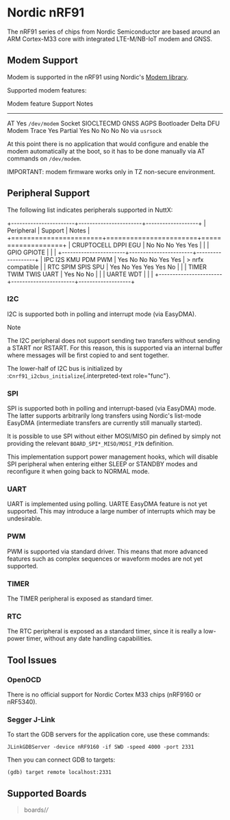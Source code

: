 Nordic nRF91
============

The nRF91 series of chips from Nordic Semiconductor are based around an
ARM Cortex-M33 core with integrated LTE-M/NB-IoT modem and GNSS.

Modem Support
-------------

Modem is supported in the nRF91 using Nordic\'s [Modem
library](https://developer.nordicsemi.com/nRF_Connect_SDK/doc/latest/nrfxlib/nrf_modem/README.html).

Supported modem features:

  Modem feature                                                  Support                       Notes
  -------------------------------------------------------------- ----------------------------- ---------------
  AT                                                             Yes                           `/dev/modem`
  Socket SIOCLTECMD GNSS AGPS Bootloader Delta DFU Modem Trace   Yes Partial Yes No No No No   via `usrsock`

At this point there is no application that would configure and enable
the modem automatically at the boot, so it has to be done manually via
AT commands on `/dev/modem`.

IMPORTANT: modem firmware works only in TZ non-secure environment.

Peripheral Support
------------------

The following list indicates peripherals supported in NuttX:

+-----------------------+-----------------------+-------------------+
| Peripheral            | Support               | Notes             |
+=======================+=======================+===================+
| CRUPTOCELL DPPI EGU   | No No No Yes Yes      |                   |
| GPIO GPIOTE           |                       |                   |
+-----------------------+-----------------------+-------------------+
| IPC I2S KMU PDM PWM   | Yes No No No Yes Yes  | > nrfx compatible |
| RTC SPIM SPIS SPU     | Yes No Yes Yes Yes No |                   |
| TIMER TWIM TWIS UART  | Yes No No             |                   |
| UARTE WDT             |                       |                   |
+-----------------------+-----------------------+-------------------+

### I2C

I2C is supported both in polling and interrupt mode (via EasyDMA).

Note

The I2C peripheral does not support sending two transfers without
sending a START nor RSTART. For this reason, this is supported via an
internal buffer where messages will be first copied to and sent
together.

The lower-half of I2C bus is initialized by
:c`nrf91_i2cbus_initialize`{.interpreted-text role="func"}.

### SPI

SPI is supported both in polling and interrupt-based (via EasyDMA) mode.
The latter supports arbitrarily long transfers using Nordic\'s list-mode
EasyDMA (intermediate transfers are currently still manually started).

It is possible to use SPI without either MOSI/MISO pin defined by simply
not providing the relevant `BOARD_SPI*_MISO/MOSI_PIN` definition.

This implementation support power management hooks, which will disable
SPI peripheral when entering either SLEEP or STANDBY modes and
reconfigure it when going back to NORMAL mode.

### UART

UART is implemented using polling. UARTE EasyDMA feature is not yet
supported. This may introduce a large number of interrupts which may be
undesirable.

### PWM

PWM is supported via standard driver. This means that more advanced
features such as complex sequences or waveform modes are not yet
supported.

### TIMER

The TIMER peripheral is exposed as standard timer.

### RTC

The RTC peripheral is exposed as a standard timer, since it is really a
low-power timer, without any date handling capabilities.

Tool Issues
-----------

### OpenOCD

There is no official support for Nordic Cortex M33 chips (nRF9160 or
nRF5340).

### Segger J-Link

To start the GDB servers for the application core, use these commands:

    JLinkGDBServer -device nRF9160 -if SWD -speed 4000 -port 2331

Then you can connect GDB to targets:

    (gdb) target remote localhost:2331

Supported Boards
----------------

> boards/*/*
